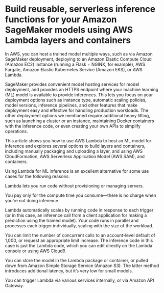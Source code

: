 
# Build reusable, serverless inference functions for your Amazon SageMaker models using AWS Lambda layers and containers

In AWS, you can host a trained model multiple ways, such as via Amazon SageMaker deployment, deploying to an Amazon Elastic Compute Cloud (Amazon EC2) instance (running a Flask + NGINX, for example), AWS Fargate, Amazon Elastic Kubernetes Service (Amazon EKS), or AWS Lambda.

SageMaker provides convenient model hosting services for model deployment, and provides an HTTPS endpoint where your machine learning (ML) model is available to provide inferences. This lets you focus on your deployment options such as instance type, automatic scaling policies, model versions, inference pipelines, and other features that make deployment easy and effective for handling production workloads. The other deployment options we mentioned require additional heavy lifting, such as launching a cluster or an instance, maintaining Docker containers with the inference code, or even creating your own APIs to simplify operations.

This article shows you how to use AWS Lambda to host an ML model for inference and explores several options to build layers and containers, including manually packaging and uploading a layer, and using AWS CloudFormation, AWS Serverless Application Model (AWS SAM), and containers.

Using Lambda for ML inference is an excellent alternative for some use cases for the following reasons:

Lambda lets you run code without provisioning or managing servers.

You pay only for the compute time you consume—there is no charge when you’re not doing inference.

Lambda automatically scales by running code in response to each trigger (or in this case, an inference call from a client application for making a prediction using the trained model). Your code runs in parallel and processes each trigger individually, scaling with the size of the workload.

You can limit the number of concurrent calls to an account-level default of 1,000, or request an appropriate limit increase.
The inference code in this case is just the Lambda code, which you can edit directly on the Lambda console or using AWS Cloud9.

You can store the model in the Lambda package or container, or pulled down from Amazon Simple Storage Service (Amazon S3). The latter method introduces additional latency, but it’s very low for small models.

You can trigger Lambda via various services internally, or via Amazon API Gateway.
